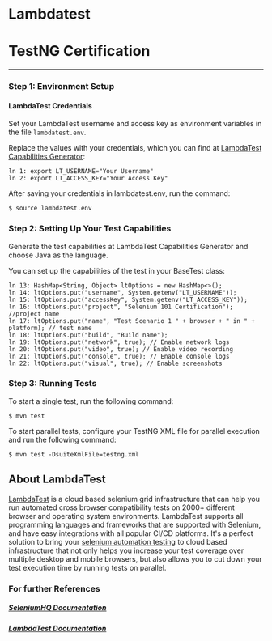 # Lambdatest
# TestNG Certification

---

### Step 1: Environment Setup

#### LambdaTest Credentials

Set your LambdaTest username and access key as environment variables in the file `lambdatest.env`.

Replace the values with your credentials, which you can find at [LambdaTest Capabilities Generator](https://www.lambdatest.com/capabilities-generator/):

```
ln 1: export LT_USERNAME="Your Username"
ln 2: export LT_ACCESS_KEY="Your Access Key"
```

After saving your credentials in lambdatest.env, run the command:

```
$ source lambdatest.env

```

### Step 2: Setting Up Your Test Capabilities

Generate the test capabilities at LambdaTest Capabilities Generator and choose Java as the language.

You can set up the capabilities of the test in your BaseTest class:

```
ln 13: HashMap<String, Object> ltOptions = new HashMap<>();
ln 14: ltOptions.put("username", System.getenv("LT_USERNAME"));
ln 15: ltOptions.put("accessKey", System.getenv("LT_ACCESS_KEY"));
ln 16: ltOptions.put("project", "Selenium 101 Certification"); //project name
ln 17: ltOptions.put("name", "Test Scenario 1 " + browser + " in " + platform); // test name
ln 18: ltOptions.put("build", "Build name");
ln 19: ltOptions.put("network", true); // Enable network logs
ln 20: ltOptions.put("video", true); // Enable video recording
ln 21: ltOptions.put("console", true); // Enable console logs
ln 22: ltOptions.put("visual", true); // Enable screenshots
```
### Step 3: Running Tests
To start a single test, run the following command:

```
$ mvn test
```

To start parallel tests, configure your TestNG XML file for parallel execution and run the following command:
```
$ mvn test -DsuiteXmlFile=testng.xml
```

## About LambdaTest

[LambdaTest](https://www.lambdatest.com/) is a cloud based selenium grid infrastructure that can help you run automated cross browser compatibility tests on 2000+ different browser and operating system environments. LambdaTest supports all programming languages and frameworks that are supported with Selenium, and have easy integrations with all popular CI/CD platforms. It's a perfect solution to bring your [selenium automation testing](https://www.lambdatest.com/selenium-automation) to cloud based infrastructure that not only helps you increase your test coverage over multiple desktop and mobile browsers, but also allows you to cut down your test execution time by running tests on parallel.

### For further References

##### [SeleniumHQ Documentation](http://www.seleniumhq.org/docs/)
##### [LambdaTest Documentation](https://www.lambdatest.com/support/docs/getting-started-with-lambdatest-automation/)
